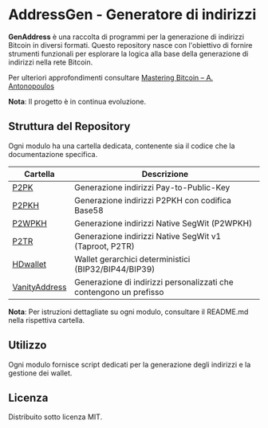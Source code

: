 # AddressGen - Generatore di indirizzi


**GenAddress** è una raccolta di programmi per la generazione di indirizzi Bitcoin in diversi formati. 
Questo repository nasce con l'obiettivo di fornire strumenti funzionali per esplorare la logica alla base della generazione di indirizzi nella rete Bitcoin.


Per ulteriori approfondimenti consultare [Mastering Bitcoin – A. Antonopoulos](https://github.com/bitcoinbook/bitcoinbook)


**Nota**: Il progetto è in continua evoluzione.


## Struttura del Repository
Ogni modulo ha una cartella dedicata, contenente sia il codice che la documentazione specifica.


| Cartella                | Descrizione                                                    |
|-------------------------|----------------------------------------------------------------|
| [P2PK](P2PK/)           | Generazione indirizzi Pay-to-Public-Key                        |
| [P2PKH](P2PKH/)         | Generazione indirizzi P2PKH con codifica Base58                |
| [P2WPKH](P2WPKH/)       | Generazione indirizzi Native SegWit (P2WPKH)                   |
| [P2TR](P2TR/)           | Generazione indirizzi Native SegWit v1 (Taproot, P2TR)         |
| [HDwallet](HDwallet/)   | Wallet gerarchici deterministici (BIP32/BIP44/BIP39)           |
| [VanityAddress](VanityAddress)|Generazione di indirizzi personalizzati che contengono un prefisso |


**Nota**: Per istruzioni dettagliate su ogni modulo, consultare il README.md nella rispettiva cartella.


## Utilizzo


Ogni modulo fornisce script dedicati per la generazione degli indirizzi e la gestione dei wallet.


## Licenza
Distribuito sotto licenza MIT.

